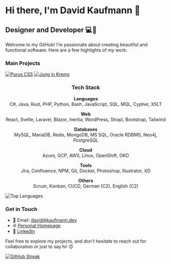 # Hi there, I'm David Kaufmann 👋

## Designer and Developer 💻🎨

Welcome to my GitHub! I'm passionate about creating beautiful and functional software. Here are a few highlights of my work:

### Main Projects

[![Purus CSS](https://github-readme-stats.vercel.app/api/pin/?username=kaufmann-dev&repo=PurusCss&theme=dark)](https://github.com/kaufmann-dev/PurusCss)
[![Jung in Krems](https://github-readme-stats.vercel.app/api/pin/?username=kaufmann-dev&repo=JungInKrems&theme=dark)](https://github.com/kaufmann-dev/JungInKrems)

<div align="center">

### Tech Stack

**Languages**<br>
C#, Java, Rust, PHP, Python, Bash, JavaScript, SQL, MQL, Cypher, XSLT

**Web**<br>
React, Svelte, Laravel, Blazor, Inertia, WordPress, Strapi, Bootstrap, Tailwind

**Databases**<br>
MySQL, MariaDB, Redis, MongoDB, MS SQL, Oracle RDBMS, Neo4j, PostgreSQL

**Cloud**<br>
Azure, GCP, AWS, Linux, OpenShift, OKD

**Tools**<br>
Jira, Confluence, NPM, Git, Docker, Photoshop, Illustrator, XD

**Others**<br>
Scrum, Kanban, CI/CD, German (C2), English (C2)

</div>




![Top Languages](https://github-readme-stats.vercel.app/api/top-langs/?username=kaufmann-dev&layout=compact&theme=dark)

### Get in Touch

- 📧 Email: [david@kaufmann.dev](mailto:david@kaufmann.dev)
- 🌐 [Personal Homepage](https://david.kaufman.dev)
- 💼 [LinkedIn](https://www.linkedin.com/in/david-kaufmann-dev)

Feel free to explore my projects, and don't hesitate to reach out for collaboration or just to say hi! 😊

[![GitHub Streak](https://streak-stats.demolab.com?user=kaufmann-dev&theme=transparent&hide_border=true&date_format=j%20M%5B%20Y%5D)](https://git.io/streak-stats)
